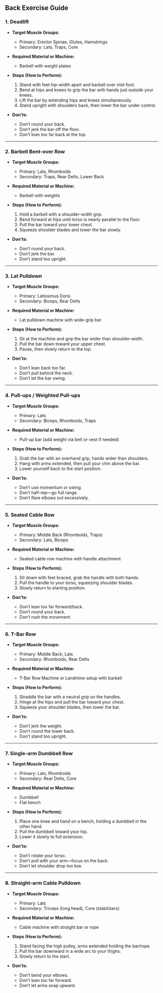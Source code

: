 ## Back Exercise Guide

### 1. Deadlift

* **Target Muscle Groups:**

  * Primary: Erector Spinae, Glutes, Hamstrings
  * Secondary: Lats, Traps, Core

* **Required Material or Machine:**

  * Barbell with weight plates

* **Steps (How to Perform):**

  1. Stand with feet hip-width apart and barbell over mid-foot.
  2. Bend at hips and knees to grip the bar with hands just outside your knees.
  3. Lift the bar by extending hips and knees simultaneously.
  4. Stand upright with shoulders back, then lower the bar under control.

* **Don'ts:**

  * Don’t round your back.
  * Don’t jerk the bar off the floor.
  * Don’t lean too far back at the top.

---

### 2. Barbell Bent-over Row

* **Target Muscle Groups:**

  * Primary: Lats, Rhomboids
  * Secondary: Traps, Rear Delts, Lower Back

* **Required Material or Machine:**

  * Barbell with weights

* **Steps (How to Perform):**

  1. Hold a barbell with a shoulder-width grip.
  2. Bend forward at hips until torso is nearly parallel to the floor.
  3. Pull the bar toward your lower chest.
  4. Squeeze shoulder blades and lower the bar slowly.

* **Don'ts:**

  * Don’t round your back.
  * Don’t jerk the bar.
  * Don’t stand too upright.

---

### 3. Lat Pulldown

* **Target Muscle Groups:**

  * Primary: Latissimus Dorsi
  * Secondary: Biceps, Rear Delts

* **Required Material or Machine:**

  * Lat pulldown machine with wide-grip bar

* **Steps (How to Perform):**

  1. Sit at the machine and grip the bar wider than shoulder-width.
  2. Pull the bar down toward your upper chest.
  3. Pause, then slowly return to the top.

* **Don'ts:**

  * Don’t lean back too far.
  * Don’t pull behind the neck.
  * Don’t let the bar swing.

---

### 4. Pull-ups / Weighted Pull-ups

* **Target Muscle Groups:**

  * Primary: Lats
  * Secondary: Biceps, Rhomboids, Traps

* **Required Material or Machine:**

  * Pull-up bar (add weight via belt or vest if needed)

* **Steps (How to Perform):**

  1. Grab the bar with an overhand grip, hands wider than shoulders.
  2. Hang with arms extended, then pull your chin above the bar.
  3. Lower yourself back to the start position.

* **Don'ts:**

  * Don’t use momentum or swing.
  * Don’t half-rep—go full range.
  * Don’t flare elbows out excessively.

---

### 5. Seated Cable Row

* **Target Muscle Groups:**

  * Primary: Middle Back (Rhomboids, Traps)
  * Secondary: Lats, Biceps

* **Required Material or Machine:**

  * Seated cable row machine with handle attachment

* **Steps (How to Perform):**

  1. Sit down with feet braced, grab the handle with both hands.
  2. Pull the handle to your torso, squeezing shoulder blades.
  3. Slowly return to starting position.

* **Don'ts:**

  * Don’t lean too far forward/back.
  * Don’t round your back.
  * Don’t rush the movement.

---

### 6. T-Bar Row

* **Target Muscle Groups:**

  * Primary: Middle Back, Lats
  * Secondary: Rhomboids, Rear Delts

* **Required Material or Machine:**

  * T-Bar Row Machine or Landmine setup with barbell

* **Steps (How to Perform):**

  1. Straddle the bar with a neutral grip on the handles.
  2. Hinge at the hips and pull the bar toward your chest.
  3. Squeeze your shoulder blades, then lower the bar.

* **Don'ts:**

  * Don’t jerk the weight.
  * Don’t round the lower back.
  * Don’t stand too upright.

---

### 7. Single-arm Dumbbell Row

* **Target Muscle Groups:**

  * Primary: Lats, Rhomboids
  * Secondary: Rear Delts, Core

* **Required Material or Machine:**

  * Dumbbell
  * Flat bench

* **Steps (How to Perform):**

  1. Place one knee and hand on a bench, holding a dumbbell in the other hand.
  2. Pull the dumbbell toward your hip.
  3. Lower it slowly to full extension.

* **Don'ts:**

  * Don’t rotate your torso.
  * Don’t pull with your arm—focus on the back.
  * Don’t let shoulder drop too low.

---

### 8. Straight-arm Cable Pulldown

* **Target Muscle Groups:**

  * Primary: Lats
  * Secondary: Triceps (long head), Core (stabilizers)

* **Required Material or Machine:**

  * Cable machine with straight bar or rope

* **Steps (How to Perform):**

  1. Stand facing the high pulley, arms extended holding the bar/rope.
  2. Pull the bar downward in a wide arc to your thighs.
  3. Slowly return to the start.

* **Don'ts:**

  * Don’t bend your elbows.
  * Don’t lean too far forward.
  * Don’t let arms snap upward.
